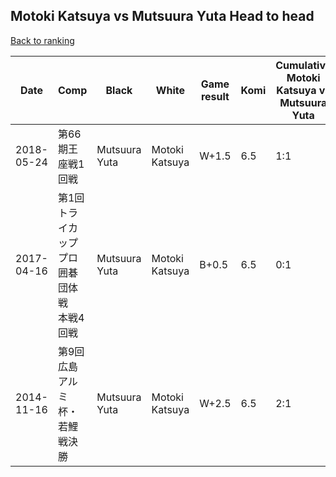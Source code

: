 ## Motoki Katsuya vs Mutsuura Yuta Head to head

[Back to ranking](../../index.md)




| **Date** | **Comp** | **Black** | **White** | **Game result** | **Komi** | **Cumulative Motoki Katsuya vs Mutsuura Yuta** | **Motoki Katsuya streak** | **Mutsuura Yuta streak** | 
| --- | --- | --- | --- | --- | --- | --- | --- | --- |
| 2018-05-24 | 第66期王座戦1回戦 | Mutsuura Yuta | Motoki Katsuya | W+1.5 | 6.5 | 1:1 | 1 | 0 | 
| 2017-04-16 | 第1回トライカッププロ囲碁団体戦　本戦4回戦 | Mutsuura Yuta | Motoki Katsuya | B+0.5 | 6.5 | 0:1 | 0 | 1 | 
| 2014-11-16 | 第9回広島アルミ杯・若鯉戦決勝 | Mutsuura Yuta | Motoki Katsuya | W+2.5 | 6.5 | 2:1 | 2 | 0 |




